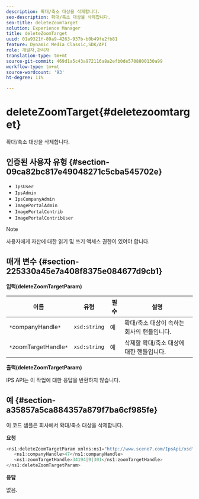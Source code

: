 ```yaml
---
description: 확대/축소 대상을 삭제합니다.
seo-description: 확대/축소 대상을 삭제합니다.
seo-title: deleteZoomTarget
solution: Experience Manager
title: deleteZoomTarget
uuid: 01a9321f-89a9-4263-937b-b0b49fe2fb81
feature: Dynamic Media Classic,SDK/API
role: 개발자,관리자
translation-type: tm+mt
source-git-commit: 469d1a5c43a972116a8a2efb0de5708800130a99
workflow-type: tm+mt
source-wordcount: '93'
ht-degree: 11%

---
```



# deleteZoomTarget{#deletezoomtarget}

확대/축소 대상을 삭제합니다.

## 인증된 사용자 유형 {#section-09ca82bc817e49048271c5cba545702e}

* `IpsUser`
* `IpsAdmin`
* `IpsCompanyAdmin`
* `ImagePortalAdmin`
* `ImagePortalContrib`
* `ImagePortalContribUser`

>[!NOTE]
>
>사용자에게 자산에 대한 읽기 및 쓰기 액세스 권한이 있어야 합니다.

## 매개 변수 {#section-225330a45e7a408f8375e084677d9cb1}

**입력(deleteZoomTargetParam)**

| 이름 | 유형 | 필수 | 설명 |
|---|---|---|---|
| `*`companyHandle`*` | `xsd:string` | 예 | 확대/축소 대상이 속하는 회사의 핸들입니다. |
| `*`zoomTargetHandle`*` | `xsd:string` | 예 | 삭제할 확대/축소 대상에 대한 핸들입니다. |

**출력(deleteZoomTargetParam)**

IPS API는 이 작업에 대한 응답을 반환하지 않습니다.

## 예 {#section-a35857a5ca884357a879f7ba6cf985fe}

이 코드 샘플은 회사에서 확대/축소 대상을 삭제합니다.

**요청**

```java
<ns1:deleteZoomTargetParam xmlns:ns1="http://www.scene7.com/IpsApi/xsd">
   <ns1:companyHandle>47</ns1:companyHandle>
   <ns1:zoomTargetHandle>34194|9|301</ns1:zoomTargetHandle>
</ns1:deleteZoomTargetParam>
```

**응답**

없음.
